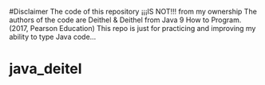 #Disclaimer
The code of this repository ¡¡¡IS NOT!!! from my ownership
The authors of the code are Deithel & Deithel from Java 9 How to Program. (2017, Pearson Education)
This repo is just for practicing and improving my ability to type Java code...
# java_deitel
